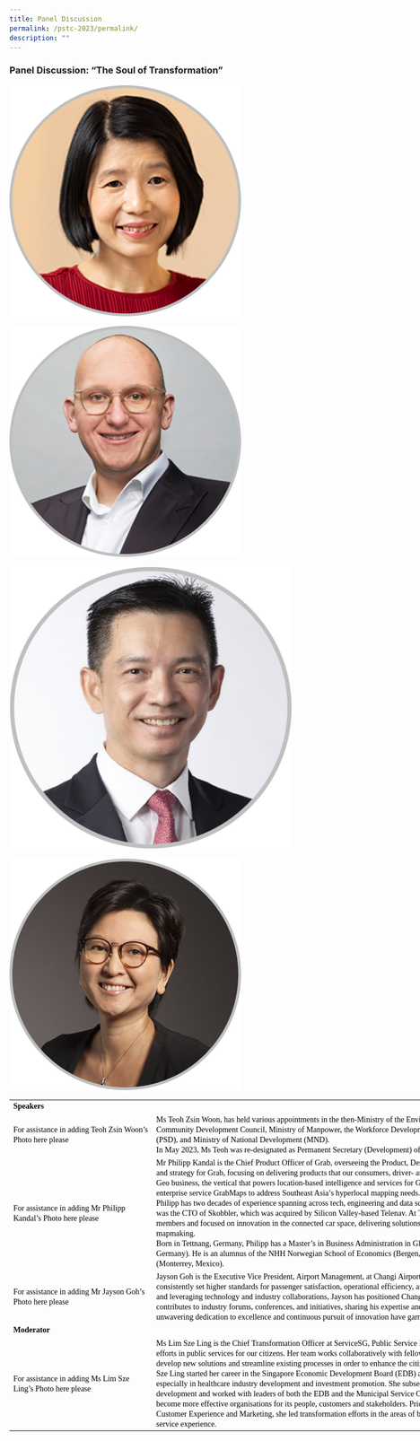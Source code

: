 ```yaml
---
title: Panel Discussion
permalink: /pstc-2023/permalink/
description: ""
---
```

### Panel Discussion: “The Soul of Transformation”

![Ms Teoh Zsin Woon, PS(Development), MND &amp; PSD](/images/pst%20convention%20speaker_teoh%20zsin%20woon.png)

![Mr Philipp Kandal, Chief Product Officer, Grab](/images/pst%20convention%20speaker_philipp%20kandal.png)

![](/images/pst%20convention%20speaker_jayson%20goh%204.png)

![Lim Sze Ling, Chief Transformation Officer, ServiceSG](/images/pst%20convention%20speaker_lim%20sze%20ling.png)

   <!--tr {mso-height-source:auto;} col {mso-width-source:auto;} td {padding-top:1.0px; padding-right:1.0px; padding-left:1.0px; mso-ignore:padding; color:windowtext; font-size:18.0pt; font-weight:400; font-style:normal; text-decoration:none; font-family:Arial; mso-generic-font-family:auto; mso-font-charset:0; text-align:general; vertical-align:bottom; border:none; mso-background-source:auto; mso-pattern:auto;} .oa1 {border:.25pt solid #AFABAB; background:white; mso-pattern:auto none; text-align:justify; vertical-align:top; padding-bottom:3.6pt; padding-left:7.2pt; padding-top:3.6pt; padding-right:7.2pt;} .oa2 {border:.25pt solid; background:#59ABAA; mso-pattern:auto none; text-align:justify; vertical-align:top; padding-bottom:3.6pt; padding-left:7.2pt; padding-top:3.6pt; padding-right:7.2pt;} .oa3 {border:.25pt solid #AFABAB; vertical-align:top; padding-bottom:3.6pt; padding-left:7.2pt; padding-top:3.6pt; padding-right:7.2pt;} .oa4 {border:.25pt solid; text-align:justify; vertical-align:top; padding-bottom:3.6pt; padding-left:7.2pt; padding-top:3.6pt; padding-right:7.2pt;} -->

<table style="border-collapse:
 collapse;width:795pt;mso-yfti-tbllook:1568" width="1591" cellspacing="0" cellpadding="0" border="0"><colgroup><col style="mso-width-source:userset;width:185pt" width="370"> <col style="mso-width-source:userset;width:610pt" width="1221"></colgroup><tbody><tr><td style="width:795pt" width="1591" class="oa1" colspan="2"><p style="language:en-US;line-height:normal;margin-top:0pt;margin-bottom:
  0pt;margin-left:0in;text-align:justify;text-justify:inter-ideograph;
  direction:ltr;unicode-bidi:embed;mso-line-break-override:none;word-break:
  normal;punctuation-wrap:hanging"><span style="font-size:10.5pt;font-family:
  Calibri;mso-ascii-font-family:Calibri;mso-fareast-font-family:&quot;Open Sans&quot;;
  mso-bidi-font-family:&quot;Open Sans&quot;;mso-ascii-theme-font:minor-latin;color:black;
  mso-color-index:1;mso-font-kerning:12.0pt;language:en-US;font-weight:bold;
  mso-style-textfill-type:solid;mso-style-textfill-fill-themecolor:text1;
  mso-style-textfill-fill-color:black;mso-style-textfill-fill-alpha:100.0%">Speakers</span></p></td></tr><tr style="mso-height-source:userset;height:19.21pt" height="38"><td style="height:19.21pt;width:185pt" width="370" class="oa3" height="38"><p style="language:en-US;line-height:normal;margin-top:0pt;margin-bottom:
  0pt;margin-left:0in;text-align:left;direction:ltr;unicode-bidi:embed;
  mso-line-break-override:none;word-break:normal;punctuation-wrap:hanging"><span style="font-size:10.5pt;font-family:Calibri;mso-ascii-font-family:Calibri;
  mso-fareast-font-family:&quot;Open Sans&quot;;mso-bidi-font-family:&quot;Open Sans&quot;;
  mso-ascii-theme-font:minor-latin;color:black;mso-color-index:13;mso-font-kerning:
  12.0pt;language:en-SG;mso-style-textfill-type:solid;mso-style-textfill-fill-themecolor:
  dark1;mso-style-textfill-fill-color:black;mso-style-textfill-fill-alpha:100.0%">For assistance in adding Teoh </span><span style="font-size:10.5pt;font-family:
  Calibri;mso-ascii-font-family:Calibri;mso-fareast-font-family:&quot;Open Sans&quot;;
  mso-bidi-font-family:&quot;Open Sans&quot;;mso-ascii-theme-font:minor-latin;color:black;
  mso-color-index:13;mso-font-kerning:12.0pt;language:en-SG;mso-style-textfill-type:
  solid;mso-style-textfill-fill-themecolor:dark1;mso-style-textfill-fill-color:
  black;mso-style-textfill-fill-alpha:100.0%">Zsin</span><span style="font-size:10.5pt;font-family:Calibri;mso-ascii-font-family:Calibri;
  mso-fareast-font-family:&quot;Open Sans&quot;;mso-bidi-font-family:&quot;Open Sans&quot;;
  mso-ascii-theme-font:minor-latin;color:black;mso-color-index:13;mso-font-kerning:
  12.0pt;language:en-SG;mso-style-textfill-type:solid;mso-style-textfill-fill-themecolor:
  dark1;mso-style-textfill-fill-color:black;mso-style-textfill-fill-alpha:100.0%"> </span><span style="font-size:10.5pt;font-family:Calibri;mso-ascii-font-family:
  Calibri;mso-fareast-font-family:&quot;Open Sans&quot;;mso-bidi-font-family:&quot;Open Sans&quot;;
  mso-ascii-theme-font:minor-latin;color:black;mso-color-index:13;mso-font-kerning:
  12.0pt;language:en-SG;mso-style-textfill-type:solid;mso-style-textfill-fill-themecolor:
  dark1;mso-style-textfill-fill-color:black;mso-style-textfill-fill-alpha:100.0%">Woon’s</span><span style="font-size:10.5pt;font-family:Calibri;mso-ascii-font-family:Calibri;
  mso-fareast-font-family:&quot;Open Sans&quot;;mso-bidi-font-family:&quot;Open Sans&quot;;
  mso-ascii-theme-font:minor-latin;color:black;mso-color-index:13;mso-font-kerning:
  12.0pt;language:en-SG;mso-style-textfill-type:solid;mso-style-textfill-fill-themecolor:
  dark1;mso-style-textfill-fill-color:black;mso-style-textfill-fill-alpha:100.0%"> Photo here please</span></p></td><td style="width:610pt" width="1221" class="oa3"><p style="language:en-US;line-height:normal;margin-top:0pt;margin-bottom:
  0pt;margin-left:0in;text-indent:0in;text-align:left;direction:ltr;unicode-bidi:
  embed;mso-line-break-override:none;word-break:normal;punctuation-wrap:hanging"><span style="font-size:10.5pt;font-family:Calibri;mso-ascii-font-family:Calibri;
  mso-ascii-theme-font:minor-latin;color:black;mso-color-index:13;mso-font-kerning:
  12.0pt;language:en-SG;mso-style-textfill-type:solid;mso-style-textfill-fill-themecolor:
  dark1;mso-style-textfill-fill-color:black;mso-style-textfill-fill-alpha:100.0%">Ms Teoh </span><span style="font-size:10.5pt;font-family:Calibri;mso-ascii-font-family:
  Calibri;mso-ascii-theme-font:minor-latin;color:black;mso-color-index:13;
  mso-font-kerning:12.0pt;language:en-SG;mso-style-textfill-type:solid;
  mso-style-textfill-fill-themecolor:dark1;mso-style-textfill-fill-color:black;
  mso-style-textfill-fill-alpha:100.0%">Zsin</span><span style="font-size:10.5pt;
  font-family:Calibri;mso-ascii-font-family:Calibri;mso-ascii-theme-font:minor-latin;
  color:black;mso-color-index:13;mso-font-kerning:12.0pt;language:en-SG;
  mso-style-textfill-type:solid;mso-style-textfill-fill-themecolor:dark1;
  mso-style-textfill-fill-color:black;mso-style-textfill-fill-alpha:100.0%"> </span><span style="font-size:10.5pt;font-family:Calibri;mso-ascii-font-family:Calibri;
  mso-ascii-theme-font:minor-latin;color:black;mso-color-index:13;mso-font-kerning:
  12.0pt;language:en-SG;mso-style-textfill-type:solid;mso-style-textfill-fill-themecolor:
  dark1;mso-style-textfill-fill-color:black;mso-style-textfill-fill-alpha:100.0%">Woon</span><span style="font-size:10.5pt;font-family:Calibri;mso-ascii-font-family:Calibri;
  mso-ascii-theme-font:minor-latin;color:black;mso-color-index:13;mso-font-kerning:
  12.0pt;language:en-SG;mso-style-textfill-type:solid;mso-style-textfill-fill-themecolor:
  dark1;mso-style-textfill-fill-color:black;mso-style-textfill-fill-alpha:100.0%">, has held various appointments in the then-Ministry of the Environment, Ministry of Defence, Marine Parade Community Development Council, Ministry of Manpower, the Workforce Development Agency, Ministry of Health, Public Service Division (PSD), and Ministry of National Development (MND).</span></p><p style="language:en-US;line-height:normal;margin-top:0pt;margin-bottom:
  0pt;margin-left:0in;text-indent:0in;text-align:left;direction:ltr;unicode-bidi:
  embed;mso-line-break-override:none;word-break:normal;punctuation-wrap:hanging"></p><p style="language:en-US;line-height:normal;margin-top:0pt;margin-bottom:
  0pt;margin-left:0in;text-indent:0in;text-align:left;direction:ltr;unicode-bidi:
  embed;mso-line-break-override:none;word-break:normal;punctuation-wrap:hanging"></p><p style="language:en-US;line-height:normal;margin-top:0pt;margin-bottom:
  0pt;margin-left:0in;text-indent:0in;text-align:left;direction:ltr;unicode-bidi:
  embed;mso-line-break-override:none;word-break:normal;punctuation-wrap:hanging"></p><p style="language:en-US;line-height:normal;margin-top:0pt;margin-bottom:
  0pt;margin-left:0in;text-indent:0in;text-align:left;direction:ltr;unicode-bidi:
  embed;mso-line-break-override:none;word-break:normal;punctuation-wrap:hanging"><span style="font-size:10.5pt;font-family:Calibri;mso-ascii-font-family:Calibri;
  mso-ascii-theme-font:minor-latin;color:black;mso-color-index:13;mso-font-kerning:
  12.0pt;language:en-SG;mso-style-textfill-type:solid;mso-style-textfill-fill-themecolor:
  dark1;mso-style-textfill-fill-color:black;mso-style-textfill-fill-alpha:100.0%">In May 2023, Ms Teoh was re-designated as Permanent Secretary (Development) of MND and Permanent Secretary (Development) of PSD.</span></p></td></tr><tr style="mso-height-source:userset;height:16.18pt" height="32"><td style="height:16.18pt;width:185pt" width="370" class="oa3" height="32"><p style="language:en-US;line-height:normal;margin-top:0pt;margin-bottom:
  0pt;margin-left:0in;margin-right:0in;text-indent:0in;text-align:left;
  direction:ltr;unicode-bidi:embed;mso-vertical-align-alt:auto;mso-line-break-override:
  none;word-break:normal;punctuation-wrap:hanging"><span style="font-size:10.5pt;
  font-family:Calibri;mso-ascii-font-family:Calibri;mso-fareast-font-family:
  &quot;Open Sans&quot;;mso-bidi-font-family:&quot;Open Sans&quot;;mso-ascii-theme-font:minor-latin;
  color:black;mso-color-index:13;mso-font-kerning:12.0pt;language:en-SG;
  mso-style-textfill-type:solid;mso-style-textfill-fill-themecolor:dark1;
  mso-style-textfill-fill-color:black;mso-style-textfill-fill-alpha:100.0%">For assistance in adding Mr Philipp Kandal’s Photo here please</span></p><p style="language:en-US;line-height:normal;margin-top:0pt;margin-bottom:
  0pt;margin-left:0in;text-align:left;direction:ltr;unicode-bidi:embed;
  mso-line-break-override:none;word-break:normal;punctuation-wrap:hanging"></p></td><td style="width:610pt" width="1221" class="oa3"><p style="language:en-US;line-height:normal;margin-top:0pt;margin-bottom:
  0pt;margin-left:0in;text-indent:0in;text-align:left;direction:ltr;unicode-bidi:
  embed;mso-line-break-override:none;word-break:normal;punctuation-wrap:hanging"><span style="font-size:10.5pt;font-family:Calibri;mso-ascii-font-family:Calibri;
  mso-ascii-theme-font:minor-latin;color:black;mso-color-index:13;mso-font-kerning:
  12.0pt;language:en-US;mso-style-textfill-type:solid;mso-style-textfill-fill-themecolor:
  dark1;mso-style-textfill-fill-color:black;mso-style-textfill-fill-alpha:100.0%">Mr</span><span style="font-size:10.5pt;font-family:Calibri;mso-ascii-font-family:Calibri;
  mso-ascii-theme-font:minor-latin;color:black;mso-color-index:13;mso-font-kerning:
  12.0pt;language:en-US;mso-style-textfill-type:solid;mso-style-textfill-fill-themecolor:
  dark1;mso-style-textfill-fill-color:black;mso-style-textfill-fill-alpha:100.0%"> </span><span style="font-size:10.5pt;font-family:Calibri;mso-ascii-font-family:
  Calibri;mso-ascii-theme-font:minor-latin;color:black;mso-color-index:13;
  mso-font-kerning:12.0pt;language:en-SG;mso-style-textfill-type:solid;
  mso-style-textfill-fill-themecolor:dark1;mso-style-textfill-fill-color:black;
  mso-style-textfill-fill-alpha:100.0%">Philipp Kandal is the Chief Product Officer of Grab, overseeing the Product, Design and Analytics teams. He leads the product vision and strategy for Grab, focusing on delivering products that our consumers, driver- and merchant-partners trust and love. He also leads the Geo business, the vertical that powers location-based intelligence and services for Grab. Under Philipp’s leadership, Grab launched its enterprise service </span><span style="font-size:10.5pt;font-family:Calibri;
  mso-ascii-font-family:Calibri;mso-ascii-theme-font:minor-latin;color:black;
  mso-color-index:13;mso-font-kerning:12.0pt;language:en-SG;mso-style-textfill-type:
  solid;mso-style-textfill-fill-themecolor:dark1;mso-style-textfill-fill-color:
  black;mso-style-textfill-fill-alpha:100.0%">GrabMaps</span><span style="font-size:10.5pt;font-family:Calibri;mso-ascii-font-family:Calibri;
  mso-ascii-theme-font:minor-latin;color:black;mso-color-index:13;mso-font-kerning:
  12.0pt;language:en-SG;mso-style-textfill-type:solid;mso-style-textfill-fill-themecolor:
  dark1;mso-style-textfill-fill-color:black;mso-style-textfill-fill-alpha:100.0%"> to address Southeast Asia’s hyperlocal mapping needs.</span></p><p style="language:en-US;line-height:normal;margin-top:0pt;margin-bottom:
  0pt;margin-left:0in;text-indent:0in;text-align:left;direction:ltr;unicode-bidi:
  embed;mso-line-break-override:none;word-break:normal;punctuation-wrap:hanging"></p><p style="language:en-US;line-height:normal;margin-top:0pt;margin-bottom:
  0pt;margin-left:0in;text-indent:0in;text-align:left;direction:ltr;unicode-bidi:
  embed;mso-line-break-override:none;word-break:normal;punctuation-wrap:hanging"></p><p style="language:en-US;line-height:normal;margin-top:0pt;margin-bottom:
  0pt;margin-left:0in;text-indent:0in;text-align:left;direction:ltr;unicode-bidi:
  embed;mso-line-break-override:none;word-break:normal;punctuation-wrap:hanging"></p><p style="language:en-US;line-height:normal;margin-top:0pt;margin-bottom:
  0pt;margin-left:0in;text-indent:0in;text-align:left;direction:ltr;unicode-bidi:
  embed;mso-line-break-override:none;word-break:normal;punctuation-wrap:hanging"><span style="font-size:10.5pt;font-family:Calibri;mso-ascii-font-family:Calibri;
  mso-ascii-theme-font:minor-latin;color:black;mso-color-index:13;mso-font-kerning:
  12.0pt;language:en-SG;mso-style-textfill-type:solid;mso-style-textfill-fill-themecolor:
  dark1;mso-style-textfill-fill-color:black;mso-style-textfill-fill-alpha:100.0%">Philipp has two decades of experience spanning across tech, engineering and data science. In the early part of his career, he co-founded and was the CTO of </span><span style="font-size:10.5pt;font-family:Calibri;mso-ascii-font-family:Calibri;
  mso-ascii-theme-font:minor-latin;color:black;mso-color-index:13;mso-font-kerning:
  12.0pt;language:en-SG;mso-style-textfill-type:solid;mso-style-textfill-fill-themecolor:
  dark1;mso-style-textfill-fill-color:black;mso-style-textfill-fill-alpha:100.0%">Skobbler</span><span style="font-size:10.5pt;font-family:Calibri;mso-ascii-font-family:Calibri;
  mso-ascii-theme-font:minor-latin;color:black;mso-color-index:13;mso-font-kerning:
  12.0pt;language:en-SG;mso-style-textfill-type:solid;mso-style-textfill-fill-themecolor:
  dark1;mso-style-textfill-fill-color:black;mso-style-textfill-fill-alpha:100.0%">, which was acquired by Silicon Valley-based </span><span style="font-size:
  10.5pt;font-family:Calibri;mso-ascii-font-family:Calibri;mso-ascii-theme-font:
  minor-latin;color:black;mso-color-index:13;mso-font-kerning:12.0pt;
  language:en-SG;mso-style-textfill-type:solid;mso-style-textfill-fill-themecolor:
  dark1;mso-style-textfill-fill-color:black;mso-style-textfill-fill-alpha:100.0%">Telenav</span><span style="font-size:10.5pt;font-family:Calibri;mso-ascii-font-family:Calibri;
  mso-ascii-theme-font:minor-latin;color:black;mso-color-index:13;mso-font-kerning:
  12.0pt;language:en-SG;mso-style-textfill-type:solid;mso-style-textfill-fill-themecolor:
  dark1;mso-style-textfill-fill-color:black;mso-style-textfill-fill-alpha:100.0%">. At </span><span style="font-size:10.5pt;font-family:Calibri;mso-ascii-font-family:
  Calibri;mso-ascii-theme-font:minor-latin;color:black;mso-color-index:13;
  mso-font-kerning:12.0pt;language:en-SG;mso-style-textfill-type:solid;
  mso-style-textfill-fill-themecolor:dark1;mso-style-textfill-fill-color:black;
  mso-style-textfill-fill-alpha:100.0%">Telenav</span><span style="font-size:
  10.5pt;font-family:Calibri;mso-ascii-font-family:Calibri;mso-ascii-theme-font:
  minor-latin;color:black;mso-color-index:13;mso-font-kerning:12.0pt;
  language:en-SG;mso-style-textfill-type:solid;mso-style-textfill-fill-themecolor:
  dark1;mso-style-textfill-fill-color:black;mso-style-textfill-fill-alpha:100.0%">, Philipp led the global engineering team of 400+ members and focused on innovation in the connected car space, delivering solutions to tens of millions of vehicles as well as AI-based mapmaking.</span></p><p style="language:en-US;line-height:normal;margin-top:0pt;margin-bottom:
  0pt;margin-left:0in;text-indent:0in;text-align:left;direction:ltr;unicode-bidi:
  embed;mso-line-break-override:none;word-break:normal;punctuation-wrap:hanging"></p><p style="language:en-US;line-height:normal;margin-top:0pt;margin-bottom:
  0pt;margin-left:0in;text-indent:0in;text-align:left;direction:ltr;unicode-bidi:
  embed;mso-line-break-override:none;word-break:normal;punctuation-wrap:hanging"></p><p style="language:en-US;line-height:normal;margin-top:0pt;margin-bottom:
  0pt;margin-left:0in;text-indent:0in;text-align:left;direction:ltr;unicode-bidi:
  embed;mso-line-break-override:none;word-break:normal;punctuation-wrap:hanging"></p><p style="language:en-US;line-height:normal;margin-top:0pt;margin-bottom:
  0pt;margin-left:0in;text-indent:0in;text-align:left;direction:ltr;unicode-bidi:
  embed;mso-line-break-override:none;word-break:normal;punctuation-wrap:hanging"><span style="font-size:10.5pt;font-family:Calibri;mso-ascii-font-family:Calibri;
  mso-ascii-theme-font:minor-latin;color:black;mso-color-index:13;mso-font-kerning:
  12.0pt;language:en-SG;mso-style-textfill-type:solid;mso-style-textfill-fill-themecolor:
  dark1;mso-style-textfill-fill-color:black;mso-style-textfill-fill-alpha:100.0%">Born in Tettnang, Germany, Philipp has a Master’s in Business Administration in Global e-Management from University of Cologne (Köln, Germany). He is an alumnus of the NHH Norwegian School of Economics (Bergen, Norway) and UDEM Universidad de Monterrey (Monterrey, Mexico).</span></p></td></tr><tr style="mso-height-source:userset;height:11.43pt" height="23"><td style="height:11.43pt;width:185pt" width="370" class="oa3" height="23"><p style="language:en-US;line-height:normal;margin-top:0pt;margin-bottom:
  0pt;margin-left:0in;margin-right:0in;text-indent:0in;text-align:left;
  direction:ltr;unicode-bidi:embed;mso-vertical-align-alt:auto;mso-line-break-override:
  none;word-break:normal;punctuation-wrap:hanging"><span style="font-size:10.5pt;
  font-family:Calibri;mso-ascii-font-family:Calibri;mso-fareast-font-family:
  &quot;Open Sans&quot;;mso-bidi-font-family:&quot;Open Sans&quot;;mso-ascii-theme-font:minor-latin;
  color:black;mso-color-index:13;mso-font-kerning:12.0pt;language:en-SG;
  mso-style-textfill-type:solid;mso-style-textfill-fill-themecolor:dark1;
  mso-style-textfill-fill-color:black;mso-style-textfill-fill-alpha:100.0%">For assistance in adding Mr Jayson Goh’s Photo here please</span></p></td><td style="width:610pt" width="1221" class="oa3"><p style="language:en-US;line-height:normal;margin-top:0pt;margin-bottom:
  0pt;margin-left:0in;text-align:left;direction:ltr;unicode-bidi:embed;
  mso-line-break-override:none;word-break:normal;punctuation-wrap:hanging"><span style="font-size:10.5pt;font-family:Calibri;mso-ascii-font-family:Calibri;
  mso-ascii-theme-font:minor-latin;mso-fareast-theme-font:minor-fareast;
  mso-bidi-theme-font:minor-bidi;color:black;mso-color-index:13;mso-font-kerning:
  12.0pt;language:en-US;font-weight:normal;font-style:normal;mso-style-textfill-type:
  solid;mso-style-textfill-fill-themecolor:dark1;mso-style-textfill-fill-color:
  black;mso-style-textfill-fill-alpha:100.0%">Jayson Goh is the Executive Vice President, Airport Management, at Changi Airport Group. Under his leadership, Changi Airport has consistently set higher standards for passenger satisfaction, operational efficiency, and sustainability. By spearheading innovative strategies and leveraging technology and industry collaborations, Jayson has positioned Changi Airport as a premier global aviation hub. He actively contributes to industry forums, conferences, and initiatives, sharing his expertise and insights to advance the aviation landscape. Jayson's unwavering dedication to excellence and continuous pursuit of innovation have garnered recognition and admiration within the industry.</span></p></td></tr><tr style="mso-height-source:userset;height:11.43pt" height="23"><td style="height:11.43pt;
  width:795pt" width="1591" class="oa3" height="23" colspan="2"><p style="language:en-US;line-height:normal;margin-top:0pt;margin-bottom:
  0pt;margin-left:0in;margin-right:0in;text-indent:0in;text-align:left;
  direction:ltr;unicode-bidi:embed;mso-vertical-align-alt:auto;mso-line-break-override:
  none;word-break:normal;punctuation-wrap:hanging"><span style="font-size:10.5pt;
  font-family:Calibri;mso-ascii-font-family:Calibri;mso-fareast-font-family:
  &quot;Open Sans&quot;;mso-bidi-font-family:&quot;Open Sans&quot;;mso-ascii-theme-font:minor-latin;
  color:black;mso-color-index:13;mso-font-kerning:12.0pt;language:en-US;
  font-weight:bold;mso-style-textfill-type:solid;mso-style-textfill-fill-themecolor:
  dark1;mso-style-textfill-fill-color:black;mso-style-textfill-fill-alpha:100.0%">Moderator</span></p></td></tr><tr style="mso-height-source:userset;height:11.43pt" height="23"><td style="height:11.43pt;width:185pt" width="370" class="oa3" height="23"><p style="language:en-US;line-height:normal;margin-top:0pt;margin-bottom:
  0pt;margin-left:0in;margin-right:0in;text-indent:0in;text-align:left;
  direction:ltr;unicode-bidi:embed;mso-vertical-align-alt:auto;mso-line-break-override:
  none;word-break:normal;punctuation-wrap:hanging"><span style="font-size:10.5pt;
  font-family:Calibri;mso-ascii-font-family:Calibri;mso-fareast-font-family:
  &quot;Open Sans&quot;;mso-bidi-font-family:&quot;Open Sans&quot;;mso-ascii-theme-font:minor-latin;
  color:black;mso-color-index:13;mso-font-kerning:12.0pt;language:en-SG;
  mso-style-textfill-type:solid;mso-style-textfill-fill-themecolor:dark1;
  mso-style-textfill-fill-color:black;mso-style-textfill-fill-alpha:100.0%">For assistance in adding </span><span style="font-size:10.5pt;font-family:Calibri;
  mso-ascii-font-family:Calibri;mso-ascii-theme-font:minor-latin;color:black;
  mso-color-index:13;mso-font-kerning:12.0pt;language:en-SG;mso-style-textfill-type:
  solid;mso-style-textfill-fill-themecolor:dark1;mso-style-textfill-fill-color:
  black;mso-style-textfill-fill-alpha:100.0%">Ms Lim Sze Ling</span><span style="font-size:10.5pt;font-family:Calibri;mso-ascii-font-family:Calibri;
  mso-fareast-font-family:&quot;Open Sans&quot;;mso-bidi-font-family:&quot;Open Sans&quot;;
  mso-ascii-theme-font:minor-latin;color:black;mso-color-index:13;mso-font-kerning:
  12.0pt;language:en-SG;mso-style-textfill-type:solid;mso-style-textfill-fill-themecolor:
  dark1;mso-style-textfill-fill-color:black;mso-style-textfill-fill-alpha:100.0%">’s Photo here please</span></p><p style="language:en-US;line-height:normal;margin-top:0pt;margin-bottom:
  0pt;margin-left:0in;text-align:left;direction:ltr;unicode-bidi:embed;
  mso-line-break-override:none;word-break:normal;punctuation-wrap:hanging"></p></td><td style="width:610pt" width="1221" class="oa3"><p style="language:en-US;line-height:normal;margin-top:0pt;margin-bottom:
  0pt;margin-left:0in;text-indent:0in;text-align:left;direction:ltr;unicode-bidi:
  embed;mso-line-break-override:none;word-break:normal;punctuation-wrap:hanging"><span style="font-size:10.5pt;font-family:Calibri;mso-ascii-font-family:Calibri;
  mso-ascii-theme-font:minor-latin;color:black;mso-color-index:13;mso-font-kerning:
  12.0pt;language:en-SG;mso-style-textfill-type:solid;mso-style-textfill-fill-themecolor:
  dark1;mso-style-textfill-fill-color:black;mso-style-textfill-fill-alpha:100.0%">Ms Lim Sze Ling is the Chief Transformation Officer at </span><span style="font-size:10.5pt;font-family:Calibri;mso-ascii-font-family:Calibri;
  mso-ascii-theme-font:minor-latin;color:black;mso-color-index:13;mso-font-kerning:
  12.0pt;language:en-SG;mso-style-textfill-type:solid;mso-style-textfill-fill-themecolor:
  dark1;mso-style-textfill-fill-color:black;mso-style-textfill-fill-alpha:100.0%">ServiceSG</span><span style="font-size:10.5pt;font-family:Calibri;mso-ascii-font-family:Calibri;
  mso-ascii-theme-font:minor-latin;color:black;mso-color-index:13;mso-font-kerning:
  12.0pt;language:en-SG;mso-style-textfill-type:solid;mso-style-textfill-fill-themecolor:
  dark1;mso-style-textfill-fill-color:black;mso-style-textfill-fill-alpha:100.0%">, Public Service Division. She is responsible for driving transformation efforts in public services for our citizens. Her team works collaboratively with fellow public agency colleagues to do more ‘joined up’ work, develop new solutions and streamline existing processes in order to enhance the citizen experience of government services.</span></p><p style="language:en-US;line-height:normal;margin-top:0pt;margin-bottom:
  0pt;margin-left:0in;text-indent:0in;text-align:left;direction:ltr;unicode-bidi:
  embed;mso-line-break-override:none;word-break:normal;punctuation-wrap:hanging"></p><p style="language:en-US;line-height:normal;margin-top:0pt;margin-bottom:
  0pt;margin-left:0in;text-indent:0in;text-align:left;direction:ltr;unicode-bidi:
  embed;mso-line-break-override:none;word-break:normal;punctuation-wrap:hanging"></p><p style="language:en-US;line-height:normal;margin-top:0pt;margin-bottom:
  0pt;margin-left:0in;text-indent:0in;text-align:left;direction:ltr;unicode-bidi:
  embed;mso-line-break-override:none;word-break:normal;punctuation-wrap:hanging"></p><p style="language:en-US;line-height:normal;margin-top:0pt;margin-bottom:
  0pt;margin-left:0in;text-indent:0in;text-align:left;direction:ltr;unicode-bidi:
  embed;mso-line-break-override:none;word-break:normal;punctuation-wrap:hanging"><span style="font-size:10.5pt;font-family:Calibri;mso-ascii-font-family:Calibri;
  mso-ascii-theme-font:minor-latin;color:black;mso-color-index:13;mso-font-kerning:
  12.0pt;language:en-SG;mso-style-textfill-type:solid;mso-style-textfill-fill-themecolor:
  dark1;mso-style-textfill-fill-color:black;mso-style-textfill-fill-alpha:100.0%">Sze Ling started her career in the Singapore Economic Development Board (EDB) and has a decade of international customer engagement, especially in healthcare industry development and investment promotion. She subsequently shifted her focus internally to organization development and worked with leaders of both the EDB and the Municipal Service Office (MSO) in driving their transformation efforts to become more effective organisations for its people, customers and stakeholders. Prior to her current appointment, as SVP of EDB’s Customer Experience and Marketing, she led transformation efforts in the areas of business model innovation, digital marketing, tech and service experience.</span></p></td></tr></tbody></table>
